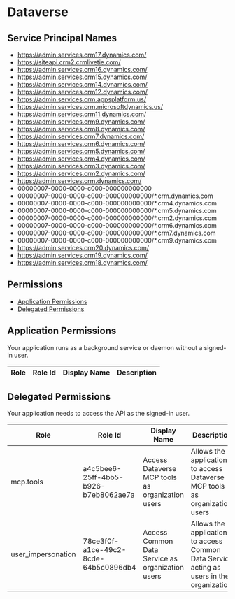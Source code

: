 # Dataverse
## Service Principal Names
- https://admin.services.crm17.dynamics.com/
- https://siteapi.crm2.crmlivetie.com/
- https://admin.services.crm16.dynamics.com/
- https://admin.services.crm15.dynamics.com/
- https://admin.services.crm14.dynamics.com/
- https://admin.services.crm12.dynamics.com/
- https://admin.services.crm.appsplatform.us/
- https://admin.services.crm.microsoftdynamics.us/
- https://admin.services.crm11.dynamics.com/
- https://admin.services.crm9.dynamics.com/
- https://admin.services.crm8.dynamics.com/
- https://admin.services.crm7.dynamics.com/
- https://admin.services.crm6.dynamics.com/
- https://admin.services.crm5.dynamics.com/
- https://admin.services.crm4.dynamics.com/
- https://admin.services.crm3.dynamics.com/
- https://admin.services.crm2.dynamics.com/
- https://admin.services.crm.dynamics.com/
- 00000007-0000-0000-c000-000000000000
- 00000007-0000-0000-c000-000000000000/*.crm.dynamics.com
- 00000007-0000-0000-c000-000000000000/*.crm4.dynamics.com
- 00000007-0000-0000-c000-000000000000/*.crm5.dynamics.com
- 00000007-0000-0000-c000-000000000000/*.crm2.dynamics.com
- 00000007-0000-0000-c000-000000000000/*.crm6.dynamics.com
- 00000007-0000-0000-c000-000000000000/*.crm7.dynamics.com
- 00000007-0000-0000-c000-000000000000/*.crm9.dynamics.com
- https://admin.services.crm20.dynamics.com/
- https://admin.services.crm19.dynamics.com/
- https://admin.services.crm18.dynamics.com/

 ## Permissions
- [Application Permissions](#application-permissions)
- [Delegated Permissions](#delegated-permissions)

## Application Permissions
Your application runs as a background service or daemon without a signed-in user.

| Role | Role Id | Display Name | Description |
|---|---|---|---|

## Delegated Permissions
Your application needs to access the API as the signed-in user. 

| Role | Role Id | Display Name | Description |
|---|---|---|---|
| mcp.tools | a4c5bee6-25ff-4bb5-b926-b7eb8062ae7a | Access Dataverse MCP tools as organization users | Allows the application to access Dataverse MCP tools as organization users |
| user_impersonation | 78ce3f0f-a1ce-49c2-8cde-64b5c0896db4 | Access Common Data Service as organization users | Allows the application to access Common Data Service acting as users in the organization. |

